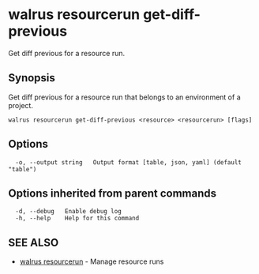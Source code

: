 # walrus resourcerun get-diff-previous

Get diff previous for a resource run.

## Synopsis

Get diff previous for a resource run that belongs to an environment of a project.

```
walrus resourcerun get-diff-previous <resource> <resourcerun> [flags]
```

## Options

```
  -o, --output string   Output format [table, json, yaml] (default "table")
```

## Options inherited from parent commands

```
  -d, --debug   Enable debug log
  -h, --help    Help for this command
```

## SEE ALSO

* [walrus resourcerun](walrus_resourcerun)	 - Manage resource runs

